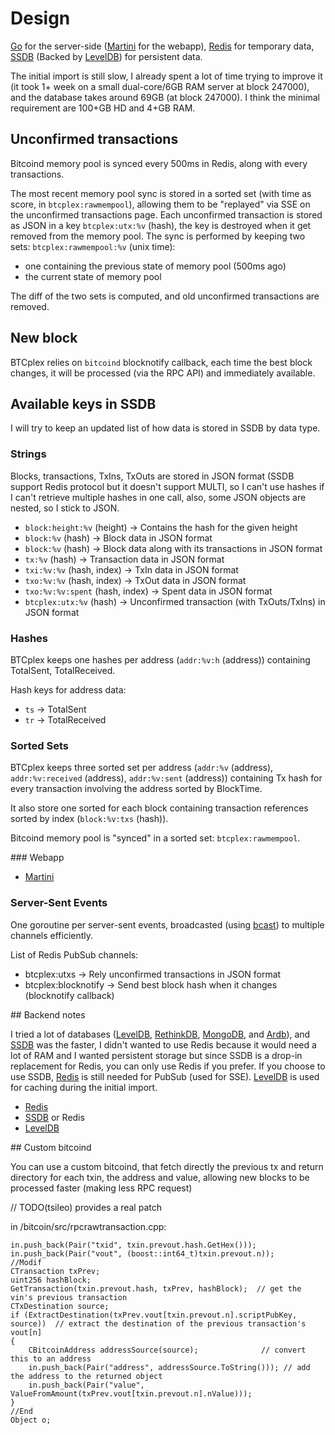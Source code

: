 # Design

[Go](http://golang.org/) for the server-side ([Martini](http://martini.codegangsta.io/) for the webapp), [Redis](http://redis.io/) for temporary data, [SSDB](https://github.com/ideawu/ssdb) (Backed by [LevelDB](https://code.google.com/p/leveldb/)) for persistent data.

The initial import is still slow, I already spent a lot of time trying to improve it (it took 1+ week on a small dual-core/6GB RAM server at block 247000), and the database takes around 69GB (at block 247000). I think the minimal requirement are 100+GB HD and 4+GB RAM.

## Unconfirmed transactions

Bitcoind memory pool is synced every 500ms in Redis, along with every transactions.

The most recent memory pool sync is stored in a sorted set (with time as score, in ``btcplex:rawmempool``), allowing them to be "replayed" via SSE on the unconfirmed transactions page.
Each unconfirmed transaction is stored as JSON in a key ``btcplex:utx:%v`` (hash), the key is destroyed when it get removed from the memory pool.
The sync is performed by keeping two sets: ``btcplex:rawmempool:%v`` (unix time):

- one containing the previous state of memory pool (500ms ago)
- the current state of memory pool

The diff of the two sets is computed, and old unconfirmed transactions are removed. 

## New block

BTCplex relies on ``bitcoind`` blocknotify callback, each time the best block changes, it will be processed (via the RPC API) and immediately available. 

## Available keys in SSDB

I will try to keep an updated list of how data is stored in SSDB by data type.

### Strings

Blocks, transactions, TxIns, TxOuts are stored in JSON format (SSDB support Redis protocol but it doesn't support MULTI, so I can't use hashes if I can't retrieve multiple hashes in one call, also, some JSON objects are nested, so I stick to JSON.

- ``block:height:%v`` (height) -> Contains the hash for the given height
- ``block:%v`` (hash) -> Block data in JSON format
- ``block:%v`` (hash) -> Block data along with its transactions in JSON format
- ``tx:%v`` (hash) -> Transaction data in JSON format
- ``txi:%v:%v`` (hash, index) -> TxIn data in JSON format
- ``txo:%v:%v`` (hash, index) -> TxOut data in JSON format
- ``txo:%v:%v:spent`` (hash, index) -> Spent data in JSON format
- ``btcplex:utx:%v`` (hash) -> Unconfirmed transaction (with TxOuts/TxIns) in JSON format


### Hashes

BTCplex keeps one hashes per address (``addr:%v:h`` (address)) containing TotalSent, TotalReceived. 

Hash keys for address data:

- ``ts`` -> TotalSent
- ``tr`` -> TotalReceived


### Sorted Sets

BTCplex keeps three sorted set per address (``addr:%v`` (address), ``addr:%v:received`` (address), ``addr:%v:sent`` (address)) containing Tx hash for every transaction involving the address sorted by BlockTime.

It also store one sorted for each block containing transaction references sorted by index (``block:%v:txs`` (hash)).

Bitcoind memory pool is "synced" in a sorted set: ``btcplex:rawmempool``.


### Webapp

- [Martini](http://martini.codegangsta.io/)


### Server-Sent Events

One goroutine per server-sent events, broadcasted (using [bcast](https://github.com/grafov/bcast)) to multiple channels efficiently.

List of Redis PubSub channels:

- btcplex:utxs -> Rely unconfirmed transactions in JSON format
- btcplex:blocknotify -> Send best block hash when it changes (blocknotify callback)


## Backend notes

I tried a lot of databases ([LevelDB](https://code.google.com/p/leveldb/), [RethinkDB](http://rethinkdb.com/), [MongoDB](http://mongodb.org/), and [Ardb](https://github.com/yinqiwen/ardb)), and [SSDB](https://github.com/ideawu/ssdb) was the faster, I didn't wanted to use Redis because it would need a lot of RAM and I wanted persistent storage but since SSDB is a drop-in replacement for Redis, you can only use Redis if you prefer. If you choose to use SSDB, [Redis](http://redis.io/) is still needed for PubSub (used for SSE). [LevelDB](https://code.google.com/p/leveldb/) is used for caching during the initial import.

- [Redis](http://redis.io/)
- [SSDB](https://github.com/ideawu/ssdb) or Redis
- [LevelDB](https://code.google.com/p/leveldb/)

## Custom bitcoind

You can use a custom bitcoind, that fetch directly the previous tx and return directory for each txin, the address and value, allowing new blocks to be processed faster (making less RPC request)

// TODO(tsileo) provides a real patch

in /bitcoin/src/rpcrawtransaction.cpp:

	in.push_back(Pair("txid", txin.prevout.hash.GetHex()));
    in.push_back(Pair("vout", (boost::int64_t)txin.prevout.n));
    //Modif
    CTransaction txPrev;
    uint256 hashBlock;
    GetTransaction(txin.prevout.hash, txPrev, hashBlock);  // get the vin's previous transaction 
    CTxDestination source;
    if (ExtractDestination(txPrev.vout[txin.prevout.n].scriptPubKey, source))  // extract the destination of the previous transaction's vout[n]
    {
        CBitcoinAddress addressSource(source);              // convert this to an address
        in.push_back(Pair("address", addressSource.ToString())); // add the address to the returned object
        in.push_back(Pair("value", ValueFromAmount(txPrev.vout[txin.prevout.n].nValue))); 
    }
    //End
    Object o;
